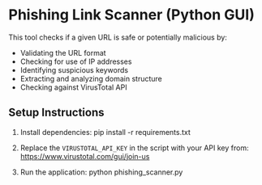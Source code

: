 # Phishing Link Scanner (Python GUI)

This tool checks if a given URL is safe or potentially malicious by:
- Validating the URL format
- Checking for use of IP addresses
- Identifying suspicious keywords
- Extracting and analyzing domain structure
- Checking against VirusTotal API

## Setup Instructions

1. Install dependencies:
   pip install -r requirements.txt

2. Replace the `VIRUSTOTAL_API_KEY` in the script with your API key from:
   https://www.virustotal.com/gui/join-us

3. Run the application:
   python phishing_scanner.py
